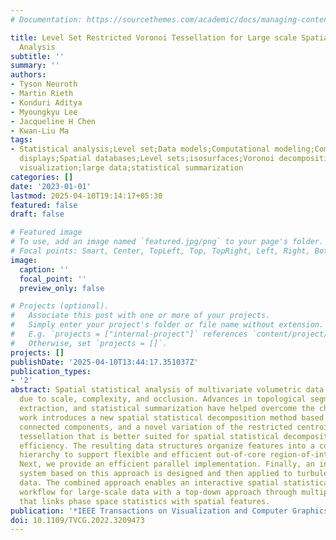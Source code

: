 ```yaml
---
# Documentation: https://sourcethemes.com/academic/docs/managing-content/

title: Level Set Restricted Voronoi Tessellation for Large scale Spatial Statistical
  Analysis
subtitle: ''
summary: ''
authors:
- Tyson Neuroth
- Martin Rieth
- Konduri Aditya
- Myoungkyu Lee
- Jacqueline H Chen
- Kwan-Liu Ma
tags:
- Statistical analysis;Level set;Data models;Computational modeling;Combustion;Three-dimensional
  displays;Spatial databases;Level sets;isosurfaces;Voronoi decomposition;scientific
  visualization;large data;statistical summarization
categories: []
date: '2023-01-01'
lastmod: 2025-04-10T19:14:17+05:30
featured: false
draft: false

# Featured image
# To use, add an image named `featured.jpg/png` to your page's folder.
# Focal points: Smart, Center, TopLeft, Top, TopRight, Left, Right, BottomLeft, Bottom, BottomRight.
image:
  caption: ''
  focal_point: ''
  preview_only: false

# Projects (optional).
#   Associate this post with one or more of your projects.
#   Simply enter your project's folder or file name without extension.
#   E.g. `projects = ["internal-project"]` references `content/project/deep-learning/index.md`.
#   Otherwise, set `projects = []`.
projects: []
publishDate: '2025-04-10T13:44:17.351037Z'
publication_types:
- '2'
abstract: Spatial statistical analysis of multivariate volumetric data can be challenging
  due to scale, complexity, and occlusion. Advances in topological segmentation, feature
  extraction, and statistical summarization have helped overcome the challenges. This
  work introduces a new spatial statistical decomposition method based on level sets,
  connected components, and a novel variation of the restricted centroidal Voronoi
  tessellation that is better suited for spatial statistical decomposition and parallel
  efficiency. The resulting data structures organize features into a coherent nested
  hierarchy to support flexible and efficient out-of-core region-of-interest extraction.
  Next, we provide an efficient parallel implementation. Finally, an interactive visualization
  system based on this approach is designed and then applied to turbulent combustion
  data. The combined approach enables an interactive spatial statistical analysis
  workflow for large-scale data with a top-down approach through multiple-levels-of-detail
  that links phase space statistics with spatial features.
publication: '*IEEE Transactions on Visualization and Computer Graphics*'
doi: 10.1109/TVCG.2022.3209473
---
```

